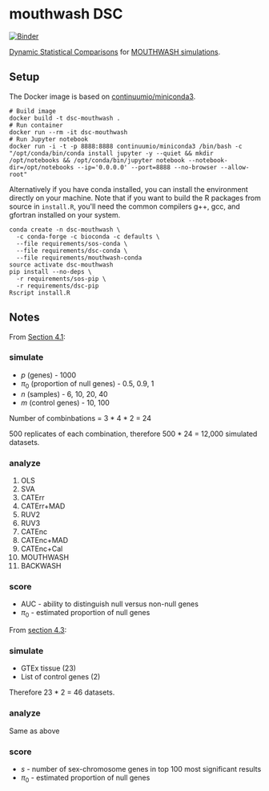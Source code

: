 # mouthwash DSC

[![Binder](http://mybinder.org/badge.svg)](https://mybinder.org/v2/gh/jdblischak/dsc-mouthwash/master)

[Dynamic Statistical Comparisons][dsc] for [MOUTHWASH simulations][mouthwash].

[dsc]: https://stephenslab.github.io/dsc-wiki/
[mouthwash]: https://github.com/dcgerard/mouthwash_sims

## Setup

The Docker image is based on [continuumio/miniconda3][].

```
# Build image
docker build -t dsc-mouthwash .
# Run container
docker run --rm -it dsc-mouthwash
# Run Jupyter notebook
docker run -i -t -p 8888:8888 continuumio/miniconda3 /bin/bash -c "/opt/conda/bin/conda install jupyter -y --quiet && mkdir /opt/notebooks && /opt/conda/bin/jupyter notebook --notebook-dir=/opt/notebooks --ip='0.0.0.0' --port=8888 --no-browser --allow-root"
```

[continuumio/miniconda3]: https://hub.docker.com/r/continuumio/miniconda3/

Alternatively if you have conda installed, you can install the environment
directly on your machine. Note that if you want to build the R packages from
source in `install.R`, you'll need the common compilers g++, gcc, and gfortran
installed on your system.

```
conda create -n dsc-mouthwash \
  -c conda-forge -c bioconda -c defaults \
  --file requirements/sos-conda \
  --file requirements/dsc-conda \
  --file requirements/mouthwash-conda
source activate dsc-mouthwash
pip install --no-deps \
  -r requirements/sos-pip \
  -r requirements/dsc-pip
Rscript install.R
```

## Notes

From [Section 4.1][sec4.1]:

[sec4.1]: https://academic.oup.com/biostatistics/advance-article/doi/10.1093/biostatistics/kxy029/5050477#118582529

### simulate

* $p$ (genes) - 1000
* $\pi_0$ (proportion of null genes) - 0.5, 0.9, 1
* $n$ (samples) - 6, 10, 20, 40
* $m$ (control genes) - 10, 100

Number of combinbations = 3 * 4 * 2 = 24

500 replicates of each combination, therefore 500 * 24 = 12,000 simulated datasets.

### analyze

1. OLS
1. SVA
1. CATErr
1. CATErr+MAD
1. RUV2
1. RUV3
1. CATEnc
1. CATEnc+MAD
1. CATEnc+Cal
1. MOUTHWASH
1. BACKWASH

### score

* AUC - ability to distinguish null versus non-null genes
* $\pi_0$ - estimated proportion of null genes

From [section 4.3][sec4.3]:

[sec4.3]: https://academic.oup.com/biostatistics/advance-article/doi/10.1093/biostatistics/kxy029/5050477#118582544

### simulate

* GTEx tissue (23)
* List of control genes (2)

Therefore 23 * 2 = 46 datasets.

### analyze

Same as above

### score

* $s$ - number of sex-chromosome genes in top 100 most significant results
* $\pi_0$ - estimated proportion of null genes
